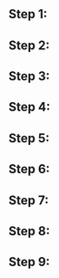 # 
## Step 1:
### 

## Step 2:
### 

## Step 3:
### 

## Step 4:
### 

## Step 5:
### 

## Step 6:
### 

## Step 7:
### 

## Step 8:
### 

## Step 9:
### 

